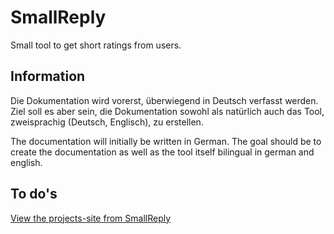 # SmallReply
Small tool to get short ratings from users.

## Information
Die Dokumentation wird vorerst, überwiegend in Deutsch verfasst werden. Ziel soll es aber sein, die Dokumentation sowohl als natürlich auch das Tool, zweisprachig (Deutsch, Englisch), zu erstellen.

The documentation will initially be written in German. The goal should be to create the documentation as well as the tool itself bilingual in german and english.

## To do's
[View the projects-site from SmallReply](https://github.com/albrecht-net/SmallReply/projects)
